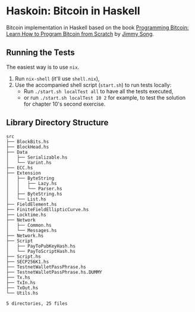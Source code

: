 # Haskoin: Bitcoin in Haskell
Bitcoin implementation in Haskell based on the book [Programming Bitcoin: Learn How to Program Bitcoin from Scratch](https://www.oreilly.com/library/view/programming-bitcoin/9781492031482/) by [Jimmy Song](https://programmingbitcoin.com/).

## Running the Tests
The easiest way is to use `nix`.
  1. Run `nix-shell` (it'll use `shell.nix`),
  2. Use the accompanied shell script (`start.sh`) to run tests locally:
       - Run `./start.sh localTest all` to have all the tests executed,
       - or run `./start.sh localTest 10 2` for example, to test the
         solution for chapter 10's second exercise.

## Library Directory Structure

```
src
├── BlockBits.hs
├── BlockHead.hs
├── Data
│   ├── Serializable.hs
│   └── Varint.hs
├── ECC.hs
├── Extension
│   ├── ByteString
│   │   ├── Lazy.hs
│   │   └── Parser.hs
│   ├── ByteString.hs
│   └── List.hs
├── FieldElement.hs
├── FiniteFieldEllipticCurve.hs
├── Locktime.hs
├── Network
│   ├── Common.hs
│   └── Messages.hs
├── Network.hs
├── Script
│   ├── PayToPubKeyHash.hs
│   └── PayToScriptHash.hs
├── Script.hs
├── SECP256K1.hs
├── TestnetWalletPassPhrase.hs
├── TestnetWalletPassPhrase.hs.DUMMY
├── Tx.hs
├── TxIn.hs
├── TxOut.hs
└── Utils.hs

5 directories, 25 files
```
